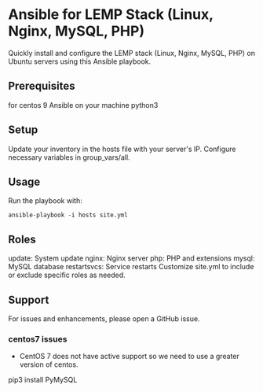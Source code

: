 # Ansible for LEMP Stack (Linux, Nginx, MySQL, PHP)
Quickly install and configure the LEMP stack (Linux, Nginx, MySQL, PHP) on Ubuntu servers using this Ansible playbook.

## Prerequisites
for centos 9
Ansible on your machine
python3


## Setup
Update your inventory in the hosts file with your server's IP.
Configure necessary variables in group_vars/all.

## Usage
Run the playbook with:

`ansible-playbook -i hosts site.yml`

## Roles
update: System update
nginx: Nginx server
php: PHP and extensions
mysql: MySQL database
restartsvcs: Service restarts
Customize site.yml to include or exclude specific roles as needed.

## Support
For issues and enhancements, please open a GitHub issue.



### centos7 issues

- CentOS 7 does not have active support so we need to use a greater version of centos.



pip3 install PyMySQL
